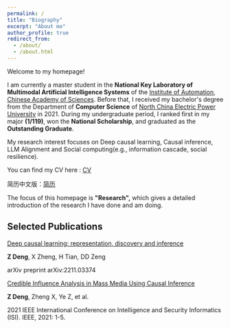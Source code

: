 ```yaml
---
permalink: /
title: "Biography"
excerpt: "About me"
author_profile: true
redirect_from: 
  - /about/
  - /about.html
---
```



Welcome to my homepage!

I am currently a master student in the **National Key Laboratory of Multimodal Artificial Intelligence Systems** of the [Institute of Automation, Chinese Academy of Sciences](http://www.ia.cas.cn/). Before that, I received my bachelor's degree from the Department of **Computer Science** of [North China Electric Power University](https://www.ncepu.edu.cn/) in 2021. During my undergraduate period, I ranked first in my major **(1/119)**, won the **National Scholarship**, and graduated as the **Outstanding Graduate**.

My research interest focuses on Deep causal learning, Causal inference, LLM Alignment and Social computing(e.g., information cascade, social resilience).

You can find my CV here : [CV](../assets/CV_En.pdf)

简历中文版：[简历](../assets/CV_中文.pdf)

The focus of this homepage is **"Research",** which gives a detailed introduction of the research I have done and am doing.

Selected Publications
------
[Deep causal learning: representation, discovery and inference](https://arxiv.org/abs/2211.03374)

**Z Deng**, X Zheng, H Tian, DD Zeng

arXiv preprint arXiv:2211.03374

 [Credible Influence Analysis in Mass Media Using Causal Inference](https://ieeexplore.ieee.org/abstract/document/9624679)
 
 **Z Deng**, Zheng X, Ye Z, et al.
 
 2021 IEEE International Conference on Intelligence and Security Informatics (ISI). IEEE, 2021: 1-5.
